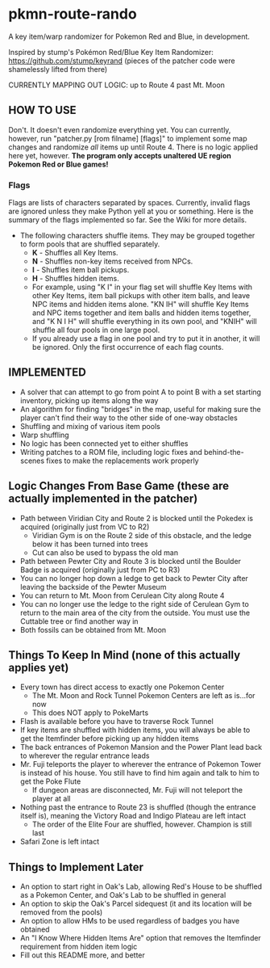 # pkmn-route-rando
A key item/warp randomizer for Pokemon Red and Blue, in development.

Inspired by stump's Pokémon Red/Blue Key Item Randomizer: https://github.com/stump/keyrand
(pieces of the patcher code were shamelessly lifted from there)

CURRENTLY MAPPING OUT LOGIC: up to Route 4 past Mt. Moon

## HOW TO USE
Don't. It doesn't even randomize everything yet. You can currently, however, run "patcher.py [rom filname] [flags]" to implement some map changes and randomize _all_ items up until Route 4. There is no logic applied here yet, however. **The program only accepts unaltered UE region Pokemon Red or Blue games!**

### Flags
Flags are lists of characters separated by spaces. Currently, invalid flags are ignored unless they make Python yell at you or something.
Here is the summary of the flags implemented so far. See the Wiki for more details.
- The following characters shuffle items. They may be grouped together to form pools that are shuffled separately.
  - **K** - Shuffles all Key Items.
  - **N** - Shuffles non-key items received from NPCs.
  - **I** - Shuffles item ball pickups.
  - **H** - Shuffles hidden items.
  - For example, using "K I" in your flag set will shuffle Key Items with other Key Items, item ball pickups with other item balls, and leave NPC items and hidden items alone. "KN IH" will shuffle Key Items and NPC items together and item balls and hidden items together, and "K N I H" will shuffle everything in its own pool, and "KNIH" will shuffle all four pools in one large pool.
  - If you already use a flag in one pool and try to put it in another, it will be ignored. Only the first occurrence of each flag counts.

## IMPLEMENTED
- A solver that can attempt to go from point A to point B with a set starting inventory, picking up items along the way
- An algorithm for finding "bridges" in the map, useful for making sure the player can't find their way to the other side of one-way obstacles
- Shuffling and mixing of various item pools
- Warp shuffling
- No logic has been connected yet to either shuffles
- Writing patches to a ROM file, including logic fixes and behind-the-scenes fixes to make the replacements work properly

## Logic Changes From Base Game (these are actually implemented in the patcher)
- Path between Viridian City and Route 2 is blocked until the Pokedex is acquired (originally just from VC to R2)
  - Viridian Gym is on the Route 2 side of this obstacle, and the ledge below it has been turned into trees
  - Cut can also be used to bypass the old man
- Path between Pewter City and Route 3 is blocked until the Boulder Badge is acquired (originally just from PC to R3)
- You can no longer hop down a ledge to get back to Pewter City after leaving the backside of the Pewter Museum
- You can return to Mt. Moon from Cerulean City along Route 4
- You can no longer use the ledge to the right side of Cerulean Gym to return to the main area of the city from the outside. You must use the Cuttable tree or find another way in
- Both fossils can be obtained from Mt. Moon

## Things To Keep In Mind (none of this actually applies yet)
- Every town has direct access to exactly one Pokemon Center
  - The Mt. Moon and Rock Tunnel Pokemon Centers are left as is...for now
  - This does NOT apply to PokeMarts
- Flash is available before you have to traverse Rock Tunnel
- If key items are shuffled with hidden items, you will always be able to get the Itemfinder before picking up any hidden items
- The back entrances of Pokemon Mansion and the Power Plant lead back to wherever the regular entrance leads
- Mr. Fuji teleports the player to wherever the entrance of Pokemon Tower is instead of his house. You still have to find him again and talk to him to get the Poke Flute
  - If dungeon areas are disconnected, Mr. Fuji will not teleport the player at all
- Nothing past the entrance to Route 23 is shuffled (though the entrance itself is), meaning the Victory Road and Indigo Plateau are left intact
  - The order of the Elite Four are shuffled, however. Champion is still last
- Safari Zone is left intact

## Things to Implement Later
- An option to start right in Oak's Lab, allowing Red's House to be shuffled as a Pokemon Center, and Oak's Lab to be shuffled in general
- An option to skip the Oak's Parcel sidequest (it and its location will be removed from the pools)
- An option to allow HMs to be used regardless of badges you have obtained
- An "I Know Where Hidden Items Are" option that removes the Itemfinder requirement from hidden item logic
- Fill out this README more, and better
